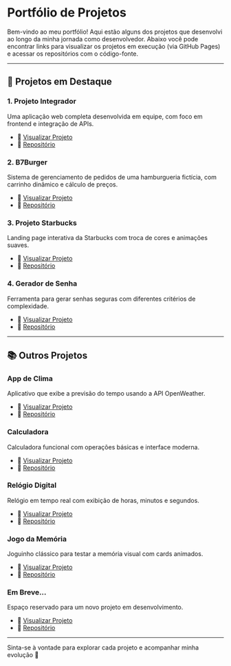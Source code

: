 
# Portfólio de Projetos

Bem-vindo ao meu portfólio! Aqui estão alguns dos projetos que desenvolvi ao longo da minha jornada como desenvolvedor. Abaixo você pode encontrar links para visualizar os projetos em execução (via GitHub Pages) e acessar os repositórios com o código-fonte.

---

## 🌟 Projetos em Destaque

### 1. Projeto Integrador
Uma aplicação web completa desenvolvida em equipe, com foco em frontend e integração de APIs.
- 🔗 [Visualizar Projeto](https://levyherc.github.io/Projeto-Integrador-Proz-AWS/5-integrador-4.0-projeto-final/index.html)
- 📁 [Repositório](https://github.com/Levyherc/Projeto-Integrador-Proz-AWS)

### 2. B7Burger
Sistema de gerenciamento de pedidos de uma hamburgueria fictícia, com carrinho dinâmico e cálculo de preços.
- 🔗 [Visualizar Projeto](https://levyherc.github.io/Estudos/Projetos/Projeto-B7Burger/index.html)
- 📁 [Repositório](https://github.com/Levyherc/Estudos)

### 3. Projeto Starbucks
Landing page interativa da Starbucks com troca de cores e animações suaves.
- 🔗 [Visualizar Projeto](https://levyherc.github.io/Estudos/Projetos/Projeto-Starbucks-com-Flexbox-e-Grid-R/index.html)
- 📁 [Repositório](https://github.com/Levyherc/Estudos/tree/main/Projetos/Projeto-Starbucks-com-Flexbox-e-Grid-R)

### 4. Gerador de Senha
Ferramenta para gerar senhas seguras com diferentes critérios de complexidade.
- 🔗 [Visualizar Projeto](https://levyherc.github.io/Gerador_senha/)
- 📁 [Repositório](https://github.com/Levyherc/Gerador_senha)
---

## 📚 Outros Projetos

### App de Clima
Aplicativo que exibe a previsão do tempo usando a API OpenWeather.
- 🔗 [Visualizar Projeto](https://levyherc.github.io/app-de-clima/)
- 📁 [Repositório](https://github.com/levyherc/app-de-clima)

### Calculadora
Calculadora funcional com operações básicas e interface moderna.
- 🔗 [Visualizar Projeto](https://levyherc.github.io/calculadora/)
- 📁 [Repositório](https://github.com/levyherc/calculadora)

### Relógio Digital
Relógio em tempo real com exibição de horas, minutos e segundos.
- 🔗 [Visualizar Projeto](https://levyherc.github.io/relogio-digital/)
- 📁 [Repositório](https://github.com/levyherc/relogio-digital)

### Jogo da Memória
Joguinho clássico para testar a memória visual com cards animados.
- 🔗 [Visualizar Projeto](https://levyherc.github.io/jogo-da-memoria/)
- 📁 [Repositório](https://github.com/levyherc/jogo-da-memoria)

### Em Breve...
Espaço reservado para um novo projeto em desenvolvimento.
- 🔗 [Visualizar Projeto](https://levyherc.github.io/nome-do-projeto/)
- 📁 [Repositório](https://github.com/levyherc/nome-do-projeto)

---

Sinta-se à vontade para explorar cada projeto e acompanhar minha evolução 🚀

